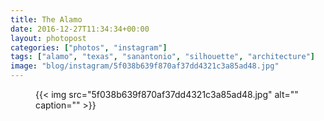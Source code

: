 ```yaml
---
title: The Alamo
date: 2016-12-27T11:34:34+00:00
layout: photopost
categories: ["photos", "instagram"]
tags: ["alamo", "texas", "sanantonio", "silhouette", "architecture"]
image: "blog/instagram/5f038b639f870af37dd4321c3a85ad48.jpg"
---
```


<figure class="photo photo--square">
  {{< img src="5f038b639f870af37dd4321c3a85ad48.jpg" alt="" caption="" >}}

</figure>


